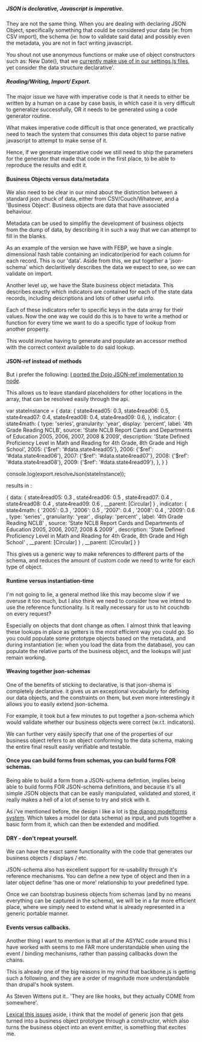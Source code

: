 ##### JSON is declarative, Javascript is imperative.

They are not the same thing. When you are dealing with declaring JSON Object, specifically
something that could be considered your data (ie: from CSV import), the schema 
(ie: how to validate said data) and possibly even the metadata, you are not in fact writing
javascript.

You shout not use anonymous functions or make use of object constructors such as: 
New Date(), that we [currently make use of in our settings.js files](https://github.com/developmentseed/TileMill/blob/master/settings.js#L10), yet consider the 
data structure declarative'.

##### Reading/Writing, Import/ Export.

The major issue we have with imperative code is that it needs to either be written by a
human on a case by case basis, in which case it is very difficult to generalize successfully, 
OR it needs to be generated using a code generator routine.

What makes imperative code difficult is that once generated, we practically need to teach
the system that consumes this data object to parse native javascript to attempt to make sense of it.

Hence, if we generate imperative code we still need to ship the parameters for the generator that made
that code in the first place, to be able to reproduce the results and edit it.

#### Business Objects versus data/metadata

We also need to be clear in our mind about the distinction between a standard json chuck of data,
either from CSV/Couch/Whatever, and a 'Business Object'. Business objects are data that have associated
behaviour. 

Metadata can be used to simplifiy the development of business objects from the dump of data,
by describing it in such a way that we can attempt to fill in the blanks.

As an example of the version we have with FEBP, we have a single dimensional hash table containing an
indicator/period for each column for each record. This is our 'data'. Aside from this, we put together
a 'json-schema' which declaritively describes the data we expect to see, so we can validate on import.

Another level up, we have the State business object metadata. This describes exactly which indicators
are contained for each of the state data records, including descriptions and lots of other useful info.

Each of these indicators refer to specific keys in the data array for their values. Now the one way
we could do this is to have to write a method or function for every time we want to do a specific
type of lookup from another property.

This would involve having to generate and populate an accessor method with the correct context available
to do said lookup. 

#### JSON-ref instead of methods

But i prefer the following: [I ported the Dojo JSON-ref implementation to node](https://gist.github.com/54dba4cfb15eb3b3c7f3).

This allows us to leave standard placeholders for other locations in the array, 
that can be resolved easily through the api.


   var stateInstance = {
       data: {
           state4read05: 0.3,
           state4read06: 0.5,
           state4read07: 0.4,
           state4read08: 0.4,
           state4read09: 0.6,
       },
       indicator: {
           state4math: {
               type: 'series',
               granularity: 'year',
               display: 'percent',
               label: '4th Grade Reading NCLB',
               source: 'State NCLB Report Cards and Departments of Education 2005, 2006, 2007, 2008 & 2009',
               description: 'State Defined Proficiency Level in Math and Reading for 4th Grade, 8th Grade and High School',
               2005: {'$ref': '#data.state4read05'},
               2006: {'$ref': '#data.state4read06'},
               2007: {'$ref': '#data.state4read07'},
               2008: {'$ref': '#data.state4read08'},
               2009: {'$ref': '#data.state4read09'},
          },
       }
   }

   console.log(export.resolveJson(stateInstance));

results in :

   { data: 
      { state4read05: 0.3
      , state4read06: 0.5
      , state4read07: 0.4
      , state4read08: 0.4
      , state4read09: 0.6
      , __parent: [Circular]
      }
   , indicator: 
      { state4math: 
         { '2005': 0.3
         , '2006': 0.5
         , '2007': 0.4
         , '2008': 0.4
         , '2009': 0.6
         , type: 'series'
         , granularity: 'year'
         , display: 'percent'
         , label: '4th Grade Reading NCLB'
         , source: 'State NCLB Report Cards and Departments of Education 2005, 2006, 2007, 2008 & 2009'
         , description: 'State Defined Proficiency Level in Math and Reading for 4th Grade, 8th Grade and High School'
         , __parent: [Circular]
         }
      , __parent: [Circular]
      }
   }

This gives us a generic way to make references to different parts of the schema, and reduces the amount of custom code we need to write for each type of object.


#### Runtime versus instantiation-time

I'm not going to lie, a general method like this may become slow if we overuse it too much, but I also think we need to
consider how we intend to use the reference functionality. Is it really necessary for us to hit couchdb on every request?

Especially on objects that dont change as often. I almost think that leaving these lookups in place as getters is the most efficient way you could go. So you could populate some prototype objects based on the metadata, and during instantiation (ie: when you load the data from the database), you can populate the relative parts of the business object, and the lookups will just remain working.

#### Weaving together json-schemas

One of the benefits of sticking to declarative, is that json-shema is completely declarative.
it gives us an exceptional vocabularly for defining our data objects, and the constraints on them,
but even more interestingly it allows you to easily extend json-schema.

For example, it took but a few minutes to put together a json-schema which would validate whether
our business objects were correct (w.r.t. indicators).

We can further very easily specify that one of the properties of our business object refers to an
object conforming to the data schema, making the entire final result easily verifiable and testable.

#### Once you can build forms from schemas, you can build forms FOR schemas.

Being able to build a form from a JSON-schema defintion, implies being able to build forms
FOR JSON-schema definitions, and because it's all simple JSON objects that can be easily 
manipulated, validated and stored, it really makes a hell of a lot of sense to try and stick with it.

As i've mentioned before, the design i like a lot is [the django modelforms system](http://docs.djangoproject.com/en/dev/topics/forms/modelforms/). Which takes a model (or data schema) as input, and puts together a basic form from it, which can then be extended and modified.

#### DRY - don't repeat yourself.

We can have the exact same functionality with the code that generates our business objects / displays / etc.

JSON-schema also has excellent support for re-usability through it's reference mechanisms. You can
define a new type of object and then in a later object define 'has one or more' relationship to your
predefined type.

Once we can bootstrap business objects from schemas (and by no means everything can be captured 
in the schema), we will be in a far more efficient place, where  we simply need to extend what is already
represented in a generic portable manner.

#### Events versus callbacks.

Another thing I want to mention is that all of the ASYNC code around this I have worked
with seems to me FAR more understandable when using the event / binding mechanisms, rather than
passing callbacks down the chains.

This is already one of the big reasons in my mind that backbone.js is getting such a following,
and they are a order of magnitude more understandable than drupal's hook system.

As Steven Wittens put it.. 'They are like hooks, but they actually COME from somewhere'. 

[Lexical this issues](http://is.gd/sHoMHD) aside, i think that the model of generic json that gets turned into a business object prototype through a constructor, which also turns the business object into an event emitter,
is something that excites me.
